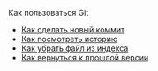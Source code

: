 Как пользоваться Git
- [Как сделать новый коммит](./commit_help.md)
- [Как посмотреть историю](./log_help.md)
- [Как убрать файл из индекса](./reset_help.md)
- [Как вернуться к прошлой версии](./reset_help.md)
